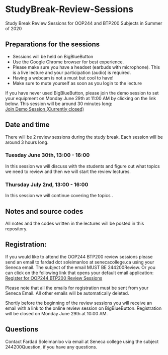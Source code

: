 # StudyBreak-Review-Sessions
Study Break Review Sessions for OOP244 and BTP200 Subjects in Summer of 2020<br />
## Preparations for the sessions
- Sessions will be held on BigBlueButton
- Use the Google Chrome browser for best experience.
- Please make sure you have a headset (earbuds with microphone). This is a live lecture and your participation (audio) is required. <br />
- Having a webcam is not a must but cool to have! <br />
- Make sure to mute yourself as soon as you login to the lecture <br />

If you have never used BigBlueButton, please join the demo session to set your equipment on Monday June 29th at 11:00 AM by clicking on the link below. This session will be around 30 minutes long: <br />
[Join Demo Session (Currently closed)]()<br />
## Date and time
There will be 2 review sessions during the study break. Each session will be around 3 hours long.
### Tuesday June 30th, 13:00 - 16:00   
In this session we will discuss with the students and figure out what topics we need to review and then we will start the review lectures.
### Thursday July 2nd, 13:00 - 16:00
In this session we will continue covering the topics .
## Notes and source codes
All notes and the codes written in the lectures will be posted in this repository.
## Registration:
If you would like to attend the OOP244 BTP200 review sessions please send an email to fardad dot soleimanloo at senecacollege.ca using your Seneca email. The subject of the email MUST BE 244200Review.
Or you can click on the following link that opens your default email application:<br />
[Register for OOP244 BTP200 Review Sessions](mailto:fardad.soleimanloo@senecacollege.ca?subject=244200Review&body=I+would+like+to+attend+the+review+sessions)<br >

Please note that all the emails for registration must be sent from your Seneca Email. All other emails will be automatically deleted.

Shortly before the beginning of the review sessions you will receive an email with a link to the online review session on BigBlueButton.
Registration will be closed on Monday June 29th at 10:00 AM.

## Questions
Contact Fardad Soleimanloo via email at Seneca college using the subject 244200Question, if you have any questions. 
